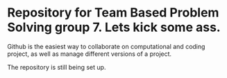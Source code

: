 # Repository for Team Based Problem Solving group 7. Lets kick some ass. 

Github is the easiest way to collaborate on computational and coding project, as well as manage different versions of a project.

The repository is still being set up. 
